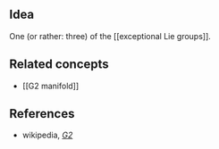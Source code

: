 
## Idea

One (or rather: three) of the [[exceptional Lie groups]].

## Related concepts

* [[G2 manifold]]

## References

* wikipedia, _[G2](http://en.wikipedia.org/wiki/G2_%28mathematics%29)_

